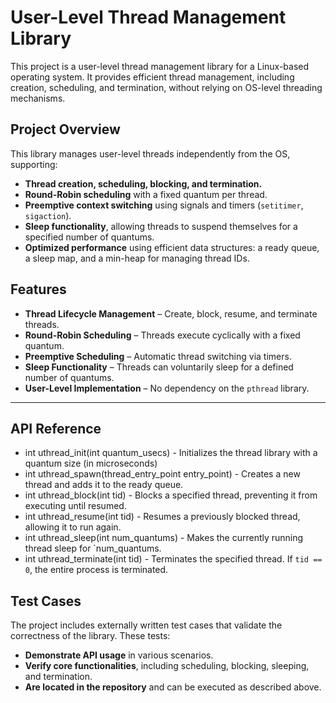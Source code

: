 # **User-Level Thread Management Library**
This project is a user-level thread management library for a Linux-based operating system. It provides efficient thread management, including creation, scheduling, and termination, without relying on OS-level threading mechanisms.

## **Project Overview**  
This library manages user-level threads independently from the OS, supporting:
- **Thread creation, scheduling, blocking, and termination.**
- **Round-Robin scheduling** with a fixed quantum per thread.
- **Preemptive context switching** using signals and timers (`setitimer`, `sigaction`).
- **Sleep functionality**, allowing threads to suspend themselves for a specified number of quantums.
- **Optimized performance** using efficient data structures: a ready queue, a sleep map, and a min-heap for managing thread IDs.

## **Features**
- **Thread Lifecycle Management** – Create, block, resume, and terminate threads.  
- **Round-Robin Scheduling** – Threads execute cyclically with a fixed quantum.  
- **Preemptive Scheduling** – Automatic thread switching via timers.  
- **Sleep Functionality** – Threads can voluntarily sleep for a defined number of quantums.  
- **User-Level Implementation** – No dependency on the `pthread` library.  
---

## **API Reference**
- int uthread_init(int quantum_usecs) - Initializes the thread library with a quantum size (in microseconds)
- int uthread_spawn(thread_entry_point entry_point) - Creates a new thread and adds it to the ready queue.  
- int uthread_block(int tid) - Blocks a specified thread, preventing it from executing until resumed. 
- int uthread_resume(int tid) - Resumes a previously blocked thread, allowing it to run again.  
- int uthread_sleep(int num_quantums) - Makes the currently running thread sleep for `num_quantums.
- int uthread_terminate(int tid) - Terminates the specified thread. If `tid == 0`, the entire process is terminated.  

## **Test Cases**  
The project includes externally written test cases that validate the correctness of the library. These tests:
- **Demonstrate API usage** in various scenarios.
- **Verify core functionalities**, including scheduling, blocking, sleeping, and termination.
- **Are located in the repository** and can be executed as described above.
